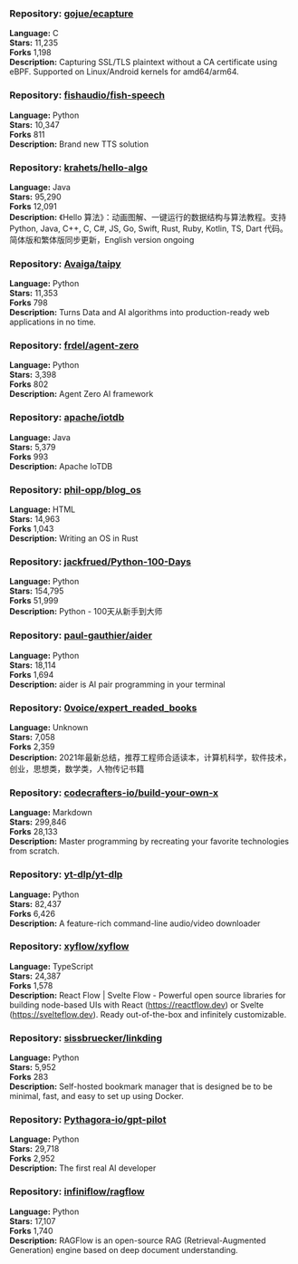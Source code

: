 ### **Repository:** [gojue/ecapture](https://github.com/gojue/ecapture)  

**Language:** C  
**Stars:** 11,235  
**Forks** 1,198  
**Description:** Capturing SSL/TLS plaintext without a CA certificate using eBPF. Supported on Linux/Android kernels for amd64/arm64.  

### **Repository:** [fishaudio/fish-speech](https://github.com/fishaudio/fish-speech)  

**Language:** Python  
**Stars:** 10,347  
**Forks** 811  
**Description:** Brand new TTS solution  

### **Repository:** [krahets/hello-algo](https://github.com/krahets/hello-algo)  

**Language:** Java  
**Stars:** 95,290  
**Forks** 12,091  
**Description:** 《Hello 算法》：动画图解、一键运行的数据结构与算法教程。支持 Python, Java, C++, C, C#, JS, Go, Swift, Rust, Ruby, Kotlin, TS, Dart 代码。简体版和繁体版同步更新，English version ongoing  

### **Repository:** [Avaiga/taipy](https://github.com/Avaiga/taipy)  

**Language:** Python  
**Stars:** 11,353  
**Forks** 798  
**Description:** Turns Data and AI algorithms into production-ready web applications in no time.  

### **Repository:** [frdel/agent-zero](https://github.com/frdel/agent-zero)  

**Language:** Python  
**Stars:** 3,398  
**Forks** 802  
**Description:** Agent Zero AI framework  

### **Repository:** [apache/iotdb](https://github.com/apache/iotdb)  

**Language:** Java  
**Stars:** 5,379  
**Forks** 993  
**Description:** Apache IoTDB  

### **Repository:** [phil-opp/blog_os](https://github.com/phil-opp/blog_os)  

**Language:** HTML  
**Stars:** 14,963  
**Forks** 1,043  
**Description:** Writing an OS in Rust  

### **Repository:** [jackfrued/Python-100-Days](https://github.com/jackfrued/Python-100-Days)  

**Language:** Python  
**Stars:** 154,795  
**Forks** 51,999  
**Description:** Python - 100天从新手到大师  

### **Repository:** [paul-gauthier/aider](https://github.com/paul-gauthier/aider)  

**Language:** Python  
**Stars:** 18,114  
**Forks** 1,694  
**Description:** aider is AI pair programming in your terminal  

### **Repository:** [0voice/expert_readed_books](https://github.com/0voice/expert_readed_books)  

**Language:** Unknown  
**Stars:** 7,058  
**Forks** 2,359  
**Description:** 2021年最新总结，推荐工程师合适读本，计算机科学，软件技术，创业，思想类，数学类，人物传记书籍  

### **Repository:** [codecrafters-io/build-your-own-x](https://github.com/codecrafters-io/build-your-own-x)  

**Language:** Markdown  
**Stars:** 299,846  
**Forks** 28,133  
**Description:** Master programming by recreating your favorite technologies from scratch.  

### **Repository:** [yt-dlp/yt-dlp](https://github.com/yt-dlp/yt-dlp)  

**Language:** Python  
**Stars:** 82,437  
**Forks** 6,426  
**Description:** A feature-rich command-line audio/video downloader  

### **Repository:** [xyflow/xyflow](https://github.com/xyflow/xyflow)  

**Language:** TypeScript  
**Stars:** 24,387  
**Forks** 1,578  
**Description:** React Flow | Svelte Flow - Powerful open source libraries for building node-based UIs with React (https://reactflow.dev) or Svelte (https://svelteflow.dev). Ready out-of-the-box and infinitely customizable.  

### **Repository:** [sissbruecker/linkding](https://github.com/sissbruecker/linkding)  

**Language:** Python  
**Stars:** 5,952  
**Forks** 283  
**Description:** Self-hosted bookmark manager that is designed be to be minimal, fast, and easy to set up using Docker.  

### **Repository:** [Pythagora-io/gpt-pilot](https://github.com/Pythagora-io/gpt-pilot)  

**Language:** Python  
**Stars:** 29,718  
**Forks** 2,952  
**Description:** The first real AI developer  

### **Repository:** [infiniflow/ragflow](https://github.com/infiniflow/ragflow)  

**Language:** Python  
**Stars:** 17,107  
**Forks** 1,740  
**Description:** RAGFlow is an open-source RAG (Retrieval-Augmented Generation) engine based on deep document understanding.  

